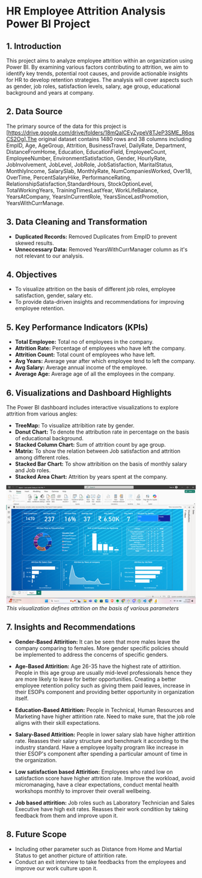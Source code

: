 # HR Employee Attrition Analysis Power BI Project

## 1. Introduction

This project aims to analyze employee attrition within an organization using Power BI. By examining various factors contributing to attrition, we aim to identify key trends, potential root causes, and provide actionable insights for HR to develop retention strategies. The analysis will cover aspects such as gender, job roles, satisfaction levels, salary, age group, educational background and years at company.

## 2. Data Source

The primary source of the data for this project is [https://drive.google.com/drive/folders/18mQalCEyZypeV8TJeP3SME_R6qsCS2Og].The original dataset contains 1480 rows and 38 columns including EmpID, Age, AgeGroup, Attrition, BusinessTravel, DailyRate, Department, DistanceFromHome, Education, EducationField, EmployeeCount, EmployeeNumber, EnvironmentSatisfaction, Gender, HourlyRate,
JobInvolvement, JobLevel, JobRole, JobSatisfaction, MaritalStatus, MonthlyIncome, SalarySlab, MonthlyRate, NumCompaniesWorked, Over18, OverTime, PercentSalaryHike, PerformanceRating, RelationshipSatisfaction,StandardHours, StockOptionLevel, TotalWorkingYears, TrainingTimesLastYear, WorkLifeBalance, YearsAtCompany, YearsInCurrentRole, YearsSinceLastPromotion, YearsWithCurrManage.

 ## 3. Data Cleaning and Transformation

* **Duplicated Records:** Removed Duplicates from EmpID to prevent skewed results.
* **Unneccessary Data:** Removed YearsWithCurrManager column as it's not relevant to our analysis.
 
## 4. Objectives 

* To visualize attrition on the basis of  different job roles, employee satisfaction, gender, salary etc.
* To provide data-driven insights and recommendations for improving employee retention.

## 5. Key Performance Indicators (KPIs)

* **Total Employee:** Total no of employees in the company.
* **Attrition Rate:** Percentage of employees who have left the company.
* **Attrition Count:** Total count of employees who have left.
* **Avg Years:** Average year after which employee tend to left the company.
* **Avg Salary:** Average annual income of the employee.
* **Average Age:** Average age of all the employees in the company.

## 6. Visualizations and Dashboard Highlights

The Power BI dashboard includes interactive visualizations to explore attrition from various angles:

* **TreeMap:** To visualize attribition rate by gender.
* **Donut Chart:** To denote the attribution rate in percentage on the basis of educational background.
* **Stacked Column Chart:** Sum of attrition count by age group.
* **Matrix:** To show the relation between Job satisfaction and attrition among different roles.
* **Stacked Bar Chart:** To show attribition on the basis of monthly salary and Job roles.
* **Stacked Area Chart:** Attrition by years spent at the company.

![Attrition on the basis of various paramenters](./images/Screenshot%20(269).png)
*This visualization defines attrition on the basis of various parameters*

## 7. Insights and Recommendations

* **Gender-Based Attirition:** It can be seen that more males leave the company comparing to females. More gender specific policies should be implemented to address the concerns of specific genders.

* **Age-Based Attirition:** Age 26-35 have the highest rate of attirition. People in this age group are usually mid-level professionals hence they are more likely to leave for better opportunities. Creating a better employee retention policy such as giving them paid leaves, increase in their ESOPs component and providing better opportunity in organization itself.

* **Education-Based Attirition:** People in Technical, Human Resources and Marketing have higher attirition rate. Need to make sure, that the job role aligns with their skill expectations.

* **Salary-Based Attirition:** People in lower salary slab have higher attirition rate. Reasses their salary structure and benchmark it according to the industry standard. Have a employee loyalty program like increase in thier ESOP's component after spending a particular amount of time in the organization.

* **Low satisfaction based Attirition:** Employees who rated low on satisfaction score have higher attrition rate. Improve the workload, avoid micromanaging, have a clear expectations, conduct mental health workshops monthly to improver their overall wellbeing.

* **Job based attirition:** Job roles such as Laboratory Technician and Sales Executive have high exit rates. Reasses their work condition by taking feedback from them and improve upon it.

## 8. Future  Scope
* Including other parameter such as Distance from Home and Martial Status to get another picture of attirition rate.
* Conduct an exit interview to take feedbacks from the employees and improve our work culture upon it.



